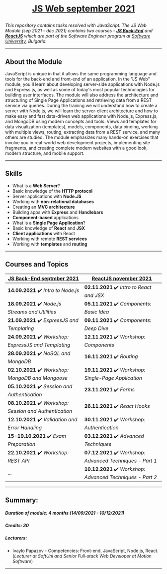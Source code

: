 # <a href="https://softuni.bg/modules/96/js-web/1305" rel="JavaScript Web" target="_blank"><p align="center"> JS Web september 2021<p></a>

_This repository contains tasks resolved with JavaScript. The JS Web Module (sep 2021 - dec 2021) contains two courses - [**JS Back-End**](https://softuni.bg/trainings/3496/js-back-end-september-2021) and [**ReactJS**](https://softuni.bg/trainings/3575/reactjs-november-2021) which are part of the Software Engineer program at [Software University](https://softuni.bg/), Bulgaria._

---

## About the Module
JavaScript is unique in that it allows the same programming language and tools for the back-end and front-end of an application. In the "JS Web" module, you'll learn about developing server-side applications with Node.js and Express.js, as well as some of today's most popular technologies for building user interfaces. The module will also address the architecture and structuring of Single Page Applications and retrieving data from a REST service via queries. During the training we will understand how to create a server with Node.js, we will learn the server-client architecture and how to make easy and fast data-driven web applications with Node.js, Express.js, and MongoDB using modern concepts and tools. Views and templates for data visualization (templates), models, components, data binding, working with multiple views, routing, extracting data from a REST service, and many others are studied. The module emphasizes many hands-on exercises that involve you in real-world web development projects, implementing site fragments, and creating complete modern websites with a good look, modern structure, and mobile support.

---

## Skills
* What is a **Web Server**?
* Basic knowledge of the **HTTP protocol**
* Server applications with **Node.JS**
* Working with **non-relational databases**
* Creating an **MVC architecture**
* Building apps with **Express** and **Handlebars**
* **Component-based** applications
* What is a **Single Page Application**?
* Basic knowledge of **React** and **JSX**
* **Client applications** with React
* Working with remote **REST services**
* Working with **templates** and **routing**

---

## Courses and Topics
[JS Back-End septmber 2021](https://softuni.bg/trainings/3496/js-back-end-september-2021) | [ReactJS november 2021](https://softuni.bg/trainings/3575/reactjs-november-2021)
----------------- | -------------
**14.09.2021** :heavy_check_mark: _Intro to Node.js_ | **02.11.2021** :heavy_check_mark: _Intro to React and JSX_
**18.09.2021** :heavy_check_mark: _Node.js Streams and Utilities_ | **05.11.2021** :heavy_check_mark: _Components: Basic Idea_
**21.09.2021** :heavy_check_mark: _ExpressJS and Templating_ | **09.11.2021** :heavy_check_mark: _Components: Deep Dive_
**24.09.2021** :heavy_check_mark: _Workshop: ExpressJS and Templating_ | **12.11.2021** :heavy_check_mark: _Workshop: Components_
**28.09.2021** :heavy_check_mark: _NoSQL and MongoDB_ | **16.11.2021** :heavy_check_mark: _Routing_
**02.10.2021** :heavy_check_mark: _Workshop: MongoDB and Mongoose_ | **19.11.2021** :heavy_check_mark: _Workshop: Single-Page Application_
**05.10.2021** :heavy_check_mark: _Session and Authentication_ | **23.11.2021** :heavy_check_mark: _Forms_
**08.10.2021** :heavy_check_mark: _Workshop: Session and Authentication_ | **26.11.2021** :heavy_check_mark: _React Hooks_
**12.10.2021** :heavy_check_mark: _Validation and Error Handling_ | **30.11.2021** :heavy_check_mark: _Workshop: Authentication_
**15-19.10.2021** :heavy_check_mark: _Exam Preparation_ | **03.12.2021** :heavy_check_mark: _Advanced Techniques_
**22.10.2021** :heavy_check_mark: _Workshop: REST API_ | **07.12.2021** :heavy_check_mark: _Workshop: Advanced Techniques - Part 1_
... | **10.12.2021** :heavy_check_mark: _Workshop: Advanced Techniques - Part 2_

---

## Summary:

##### Duration of module: _4 months (14/09/2021 - 10/12/2021)_

<!--##### Price: _440 BGN_-->
<!--##### Certificate: _..._-->

##### Credits: _30_

<!-- ##### Scoring System for the Cource JS Web: _90% Practical Exam + 5% Theoretical Exam + 5% Homework_ -->

<!--##### Exam result: _..._-->

##### Lecturers:
* Ivaylo Papazov - Competencies: Front-end, JavaScript, Node.js, React. (_Lecturer at SoftUni and Senior Full-stack Web Developer at Motion Software_)
---
